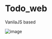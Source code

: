 # Todo_web
VanilaJS based

![image](https://user-images.githubusercontent.com/79511478/120586889-53b95180-c46f-11eb-881e-d72afb872beb.png)
